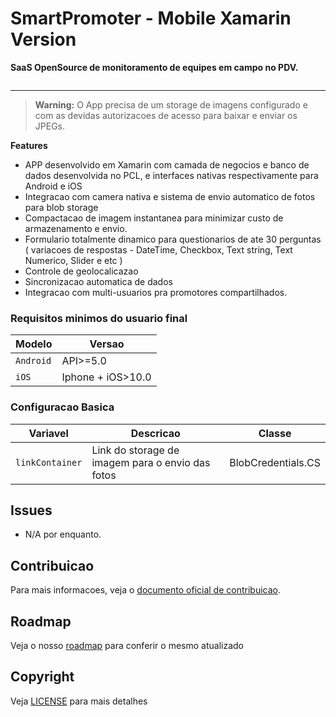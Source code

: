# SmartPromoter - Mobile Xamarin Version
**SaaS OpenSource de monitoramento de equipes em campo no PDV.**

<a href="http://www.smartpromoter.trade/" title="Visite o website da SmartPromoter">
  <img src="http://www.smartpromoter.trade/wp-content/uploads/2014/11/SP-tablet-Mockup-1.png" alt="">
</a>

<hr/>


> **Warning:** O App precisa de um storage de imagens configurado e com as devidas autorizacoes de acesso para baixar e enviar os JPEGs.

**Features**
- APP desenvolvido em Xamarin com camada de negocios e banco de dados desenvolvida no PCL, e interfaces nativas respectivamente para Android e iOS
- Integracao com camera nativa e sistema de envio automatico de fotos para blob storage
- Compactacao de imagem instantanea para minimizar custo de armazenamento e envio.
- Formulario totalmente dinamico para questionarios de ate 30 perguntas ( variacoes de respostas - DateTime, Checkbox, Text string, Text Numerico, Slider e etc )
- Controle de geolocalicazao
- Sincronizacao automatica de dados
- Integracao com multi-usuarios pra promotores compartilhados. 



### Requisitos minimos do usuario final

|         Modelo        |       Versao        | 
| --------------------- | ------------------- |
|       `Android`       |       API>=5.0      |
|         `iOS`         |  Iphone + iOS>10.0  |



### Configuracao Basica

| Variavel              | Descricao                                                  |           Classe          |
| --------------------- | ---------------------------------------------------------- | ------------------------- |
| `linkContainer`       | Link do storage de imagem para o envio das fotos           | BlobCredentials.CS        |



## Issues

- N/A por enquanto.

## Contribuicao

Para mais informacoes, veja o [documento oficial de contribuicao](https://github.com/SmartPromoter/SPromoter-Mobile/blob/master/CONTRIBUTING.md).

## Roadmap

Veja o nosso [roadmap](https://github.com/SmartPromoter/SPromoter-Mobile/blob/master/roadmap.md) para conferir o mesmo atualizado

## Copyright

Veja [LICENSE](https://github.com/SmartPromoter/SPromoter-Mobile/blob/master/LICENSE) para mais detalhes

